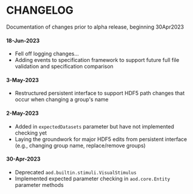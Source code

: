 # CHANGELOG

Documentation of changes prior to alpha release, beginning 30Apr2023

#### 18-Jun-2023
- Fell off logging changes... 
- Adding events to specification framework to support future full file validation and specification comparison

#### 3-May-2023
- Restructured persistent interface to support HDF5 path changes that occur when changing a group's name

#### 2-May-2023
- Added in `expectedDatasets` parameter but have not implemented checking yet
- Laying the groundwork for major HDF5 edits from persistent interface (e.g., changing group name, replace/remove groups)

#### 30-Apr-2023
- Deprecated `aod.builtin.stimuli.VisualStimulus`
- Implemented expected parameter checking in `aod.core.Entity` parameter methods  